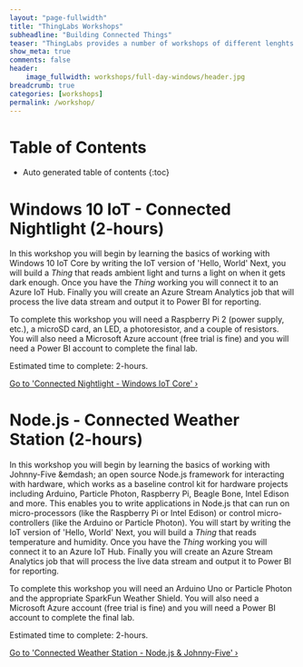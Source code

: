 ```yaml
---
layout: "page-fullwidth"
title: "ThingLabs Workshops"
subheadline: "Building Connected Things"
teaser: "ThingLabs provides a number of workshops of different lenghts and using different technologies. These workshops can range from one-hour to a full day or more. You can choose between using the Universal WIndows Platform and WIndows 10 IoT Core on a micro-processor, like the Raspberry Pi 2 or Node.js and Johnny-Five on either a micro-controller or micro-processor running a variaety of operating systems including Windows and Linux as well as Real-time Operating Systems (RTOS)."
show_meta: true
comments: false
header: 
    image_fullwidth: workshops/full-day-windows/header.jpg
breadcrumb: true
categories: [workshops]
permalink: /workshop/
---
```


# Table of Contents
*  Auto generated table of contents
{:toc}

# Windows 10 IoT - Connected Nightlight (2-hours)
In this workshop you will begin by learning the basics of working with Windows 10 IoT Core by writing the IoT version of 'Hello, World' Next, you will build a _Thing_ that reads ambient light and turns a light on when it gets dark enough. Once you have the _Thing_ working you will connect it to an Azure IoT Hub. Finally you will create an Azure Stream Analytics job that will process the live data stream and output it to Power  BI for reporting. 

To complete this workshop you will need a Raspberry Pi 2 (power supply, etc.), a microSD card, an LED, a photoresistor, and a couple of resistors. You will also need a Microsoft Azure account (free trial is fine) and you will need a Power BI account to complete the final lab.

Estimated time to complete: 2-hours.

<a class="radius button small" href="{{ site.url }}/workshop/cs/nightlight/">Go to 'Connected Nightlight - Windows IoT Core' ›</a>

# Node.js - Connected Weather Station (2-hours)
In this workshop you will begin by learning the basics of working with Johnny-Five &emdash; an open source Node.js framework for interacting with hardware, which works as a baseline control kit for hardware projects including Arduino, Particle Photon, Raspberry Pi, Beagle Bone, Intel Edison and more. This enables you to write applications in Node.js that can run on micro-processors (like the Raspberry Pi or Intel Edison) or control micro-controllers (like the Arduino or Particle Photon). You will start by writing the IoT version of 'Hello, World' Next, you will build a _Thing_ that reads temperature and humidity. Once you have the _Thing_ working you will connect it to an Azure IoT Hub. Finally you will create an Azure Stream Analytics job that will process the live data stream and output it to Power  BI for reporting. 

To complete this workshop you will need an Arduino Uno or Particle Photon and the appropriate SparkFun Weather Shield. You will also need a Microsoft Azure account (free trial is fine) and you will need a Power BI account to complete the final lab.

Estimated time to complete: 2-hours.

<a class="radius button small" href="{{ site.url }}/workshop/js/weather/">Go to 'Connected Weather Station - Node.js &amp; Johnny-Five' ›</a>